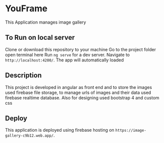 # YouFrame

This Application manages image gallery

## To Run on local server
Clone or download this repository to your machine
Go to the project folder
open terminal here
Run `ng serve` for a dev server. Navigate to `http://localhost:4200/`. The app will automatically loaded 

## Description

This project is developed in angular as front end and to store the images used firebase file storage, to manage urls of images and their data used firebase realtime database.
Also for designing used bootstrap 4 and custom css

## Deploy

This application is deployed using firebase hosting on `https://image-gallery-c9b12.web.app/`.

